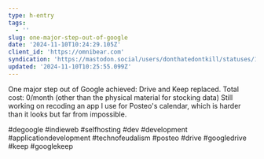 ```yaml
---
type: h-entry
tags:
  - ''
slug: one-major-step-out-of-google
date: '2024-11-10T10:24:29.105Z'
client_id: 'https://omnibear.com'
syndication: 'https://mastodon.social/users/donthatedontkill/statuses/113458173749628799'
updated: '2024-11-10T10:25:55.099Z'
---
```

One major step out of Google achieved: Drive and Keep replaced. Total cost: 0/month (other than the physical material for stocking data)
Still working on recoding an app I use for Posteo's calendar, which is harder than it looks but far from impossible.

#degoogle #indieweb #selfhosting #dev #development #applicationdevelopment #technofeudalism #posteo #drive #googledrive #keep #googlekeep
